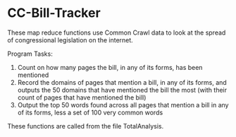 CC-Bill-Tracker
===============

These map reduce functions use Common Crawl data to look at the spread of congressional legislation on the internet.

Program Tasks:

1. Count on how many pages the bill, in any of its forms, has been mentioned
2. Record the domains of pages that mention a bill, in any of its forms, and outputs the 50 domains that have mentioned the bill the most (with their count of pages that have mentioned the bill)
3. Output the top 50 words found across all pages that mention a bill in any of its forms, less a set of 100 very common words

These functions are called from the file TotalAnalysis.
